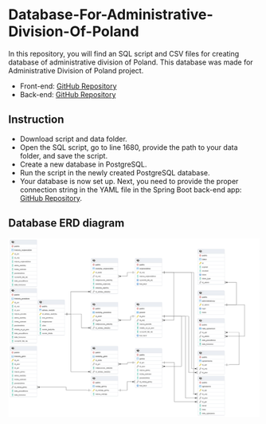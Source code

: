 # Database-For-Administrative-Division-Of-Poland

In this repository, you will find an SQL script and CSV files for creating database of administrative division of Poland. This database was made for Administrative Division of Poland project. 
* Front-end: [GitHub Repository](https://github.com/KuchnowskiP/AdministrativeDivisionOfPoland)
* Back-end: [GitHub Repository](https://github.com/LUKIS123/BD2-PWR-AdministrativeDivisionOfPoland)

## Instruction
* Download script and data folder.
* Open the SQL script, go to line 1680, provide the path to your data folder, and save the script.
* Create a new database in PostgreSQL.
* Run the script in the newly created PostgreSQL database.
* Your database is now set up. Next, you need to provide the proper connection string in the YAML file in the Spring Boot back-end app: [GitHub Repository](https://github.com/LUKIS123/BD2-PWR-AdministrativeDivisionOfPoland).

## Database ERD diagram
![ERD Diagram](https://github.com/KuchnowskiP/Database-For-Administrative-Division-Of-Poland/blob/main/DatabaseDiagram.png)
